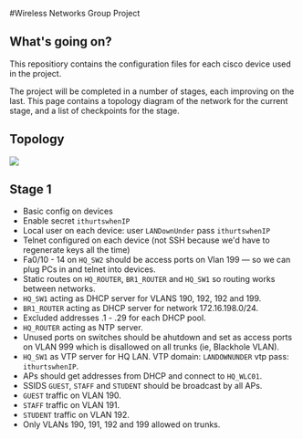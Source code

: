 #Wireless Networks Group Project

## What's going on?
This repositiory contains the configuration files for each cisco device
used in the project.

The project will be completed in a number of stages, each improving on the last.
This page contains a topology diagram of the network for the current stage, and
a list of checkpoints for the stage.


## Topology
![](https://raw.githubusercontent.com/jonnepaa/wireless_project/master/topology.svg)


## Stage 1

+ Basic config on devices
+ Enable secret `ithurtswhenIP`
+ Local user on each device: user `LANDownUnder` pass `ithurtswhenIP`
+ Telnet configured on each device (not SSH because we'd have to regenerate
  keys all the time)
+ Fa0/10 - 14 on `HQ_SW2` should be access ports on Vlan 199 &mdash; so we can
  plug PCs in and telnet into devices.
+ Static routes on `HQ_ROUTER`, `BR1_ROUTER` and `HQ_SW1` so routing works between
  networks.
+ `HQ_SW1` acting as DHCP server for VLANS 190, 192, 192 and 199.
+ `BR1_ROUTER` acting as DHCP server for network 172.16.198.0/24.
+ Excluded addresses .1 - .29 for each DHCP pool.
+ `HQ_ROUTER` acting as NTP server.
+ Unused ports on switches should be ahutdown and set as access ports on VLAN 999
  which is disallowed on all trunks (ie, Blackhole VLAN).
+ `HQ_SW1` as VTP server for HQ LAN. VTP domain: `LANDOWNUNDER` vtp pass: `ithurtswhenIP`.
+ APs should get addresses from DHCP and connect to `HQ_WLC01`.
+ SSIDS `GUEST`, `STAFF` and `STUDENT` should be broadcast by all APs.
+ `GUEST` traffic on VLAN 190.
+ `STAFF` traffic on VLAN 191.
+ `STUDENT` traffic on VLAN 192.
+ Only VLANs 190, 191, 192 and 199 allowed on trunks.
